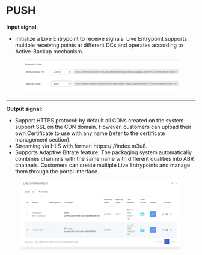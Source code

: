# PUSH

**Input signal**:

* Initialize a Live Entrypoint to receive signals. Live Entrypoint supports multiple receiving points at different DCs and operates according to Active-Backup mechanism.

<figure><img src="../../../../.gitbook/assets/image (148).png" alt=""><figcaption></figcaption></figure>

***

**Output signal**:

* Support HTTPS protocol: by default all CDNs created on the system support SSL on the CDN domain. However, customers can upload their own Certificate to use with any name (refer to the certificate management section).&#x20;
* Streaming via HLS with format: https:// //index.m3u8.
* Supports Adaptive Bitrate feature: The packaging system automatically combines channels with the same name with different qualities into ABR channels. Customers can create multiple Live Entrypoints and manage them through the portal interface.

<figure><img src="../../../../.gitbook/assets/image (149).png" alt=""><figcaption></figcaption></figure>
